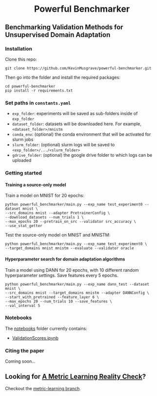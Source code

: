 <h1 align="center">
 Powerful Benchmarker
</h1>

## Benchmarking Validation Methods for Unsupervised Domain Adaptation

### Installation

Clone this repo:
```
git clone https://github.com/KevinMusgrave/powerful-benchmarker.git
```

Then go into the folder and install the required packages:
```
cd powerful-benchmarker
pip install -r requirements.txt
```

### Set paths in `constants.yaml`

- `exp_folder`: experiments will be saved as sub-folders inside of `exp_folder`
- `dataset_folder`: datasets will be downloaded here. For example, `<dataset_folder>/mnistm`
- `conda_env`: (optional) the conda environment that will be activated for slurm jobs
- `slurm_folder`: (optional) slurm logs will be saved to `<exp_folder>/.../<slurm_folder>`
- `gdrive_folder`: (optional) the google drive folder to which logs can be uploaded

### Getting started

#### Training a source-only model

Train a model on MNIST for 20 epochs:
```
python powerful_benchmarker/main.py --exp_name test_experiment0 --dataset mnist \
--src_domains mnist --adapter PretrainerConfig \
--download_datasets --num_trials 1 \
--max_epochs 20 --pretrain_on_src --validator src_accuracy \
--use_stat_getter
```

Test the source-only model on MNIST and MNISTM:
```
python powerful_benchmarker/main.py --exp_name test_experiment0 \
--target_domains mnist mnistm --evaluate --validator oracle
```

#### Hyperparameter search for domain adaptation algorithms

Train a model using DANN for 20 epochs, with 10 different random hyperparameter settings. Save features every 5 epochs.
```
python powerful_benchmarker/main.py --exp_name dann_test --dataset mnist \
--src_domains mnist --target_domains mnistm --adapter DANNConfig \
--start_with_pretrained --feature_layer 6 \
--max_epochs 20 --num_trials 10 --save_features \
--val_interval 5
```

### Notebooks

The [notebooks](https://github.com/KevinMusgrave/powerful-benchmarker/blob/master/notebooks) folder currently contains:

- [ValidationScores.ipynb](https://github.com/KevinMusgrave/powerful-benchmarker/blob/master/notebooks/ValidationScores.ipynb)

### Citing the paper

Coming soon...


## Looking for [A Metric Learning Reality Check](https://arxiv.org/pdf/2003.08505.pdf)?
Checkout the [metric-learning branch](https://github.com/KevinMusgrave/powerful-benchmarker/tree/metric-learning).
